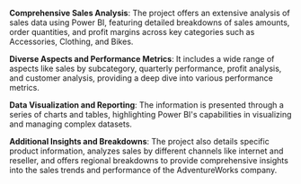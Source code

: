 **Comprehensive Sales Analysis**: The project offers an extensive analysis of sales data using Power BI, featuring detailed breakdowns of sales amounts, order quantities, and profit margins across key categories such as Accessories, Clothing, and Bikes.

**Diverse Aspects and Performance Metrics**: It includes a wide range of aspects like sales by subcategory, quarterly performance, profit analysis, and customer analysis, providing a deep dive into various performance metrics.

**Data Visualization and Reporting**: The information is presented through a series of charts and tables, highlighting Power BI's capabilities in visualizing and managing complex datasets.

**Additional Insights and Breakdowns**: The project also details specific product information, analyzes sales by different channels like internet and reseller, and offers regional breakdowns to provide comprehensive insights into the sales trends and performance of the AdventureWorks company.
